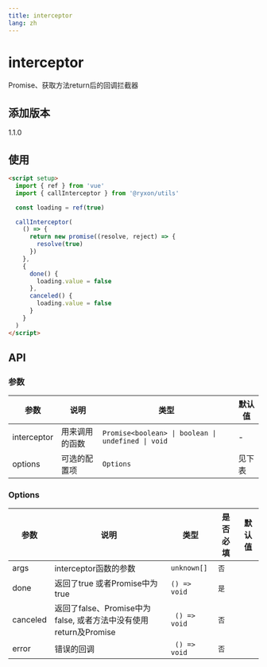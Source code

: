 ```yaml
---
title: interceptor
lang: zh
---
```


# interceptor

Promise、获取方法return后的回调拦截器

## 添加版本

1.1.0

## 使用

```html
<script setup>
  import { ref } from 'vue'
  import { callInterceptor } from '@ryxon/utils'

  const loading = ref(true)

  callInterceptor(
    () => {
      return new promise((resolve, reject) => {
        resolve(true)
      })
    },
    {
      done() {
        loading.value = false
      },
      canceled() {
        loading.value = false
      }
    }
  )
</script>
```

## API

### 参数

| 参数 | 说明 | 类型 | 默认值 |
| --- | --- | --- | --- |
| interceptor | 用来调用的函数 | `Promise<boolean> \| boolean \| undefined \| void` | - |
| options | 可选的配置项 | `Options` | 见下表 |

### Options

| 参数 | 说明 | 类型 | 是否必填 | 默认值 |
| --- | --- | --- | --- | --- |
| args | interceptor函数的参数 | `unknown[]` | `否` |  |
| done | 返回了true 或者Promise中为true | `() => void` | `是` |  |
| canceled | 返回了false、Promise中为false, 或者方法中没有使用return及Promise | ` () => void` | `否` |  |
| error | 错误的回调 | ` () => void` | `否` |  |
